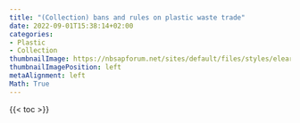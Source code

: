 ```yaml
---
title: "(Collection) bans and rules on plastic waste trade"
date: 2022-09-01T15:38:14+02:00
categories:
- Plastic
- Collection
thumbnailImage: https://nbsapforum.net/sites/default/files/styles/elearning_page_images/public/icon/WP-Basel-Convention.gif?itok=yvj2FQL1
thumbnailImagePosition: left
metaAlignment: left
Math: True
---
```

<!--more-->
{{< toc >}}
